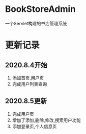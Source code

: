 # BookStoreAdmin
一个Servlet构建的书店管理系统

# 更新记录
## 2020.8.4开始
1. 添加首页,用户页
2. 完成用户列表查询

## 2020.8.5更新
1. 完成用户页
2. 增加了添加,删除,修改,搜索用户功能
3. 添加登录页,个人信息页
